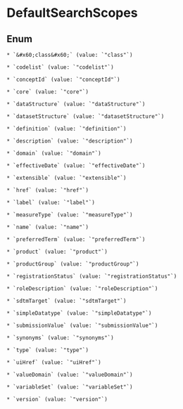 
# DefaultSearchScopes

## Enum


    * `&#x60;class&#x60;` (value: `"class"`)

    * `codelist` (value: `"codelist"`)

    * `conceptId` (value: `"conceptId"`)

    * `core` (value: `"core"`)

    * `dataStructure` (value: `"dataStructure"`)

    * `datasetStructure` (value: `"datasetStructure"`)

    * `definition` (value: `"definition"`)

    * `description` (value: `"description"`)

    * `domain` (value: `"domain"`)

    * `effectiveDate` (value: `"effectiveDate"`)

    * `extensible` (value: `"extensible"`)

    * `href` (value: `"href"`)

    * `label` (value: `"label"`)

    * `measureType` (value: `"measureType"`)

    * `name` (value: `"name"`)

    * `preferredTerm` (value: `"preferredTerm"`)

    * `product` (value: `"product"`)

    * `productGroup` (value: `"productGroup"`)

    * `registrationStatus` (value: `"registrationStatus"`)

    * `roleDescription` (value: `"roleDescription"`)

    * `sdtmTarget` (value: `"sdtmTarget"`)

    * `simpleDatatype` (value: `"simpleDatatype"`)

    * `submissionValue` (value: `"submissionValue"`)

    * `synonyms` (value: `"synonyms"`)

    * `type` (value: `"type"`)

    * `uiHref` (value: `"uiHref"`)

    * `valueDomain` (value: `"valueDomain"`)

    * `variableSet` (value: `"variableSet"`)

    * `version` (value: `"version"`)



